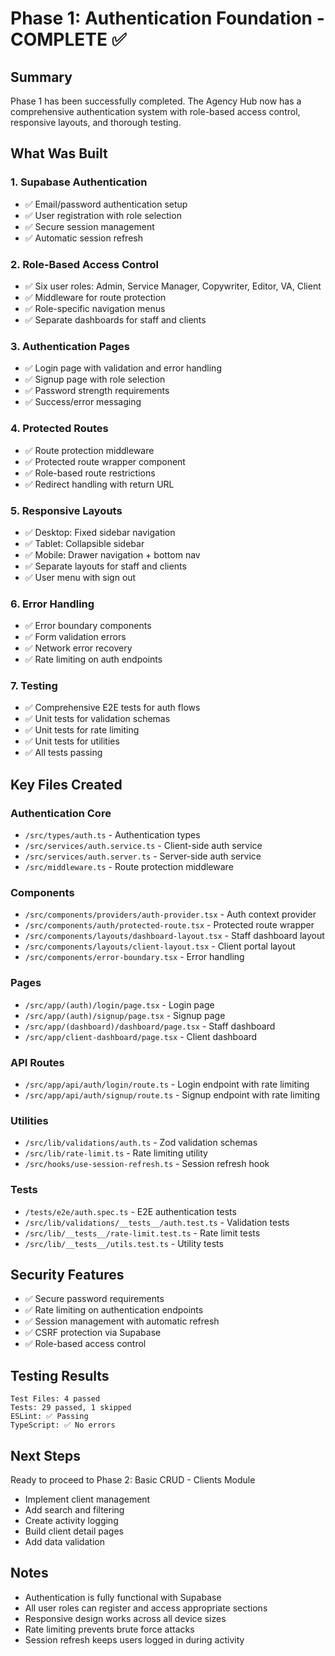 # Phase 1: Authentication Foundation - COMPLETE ✅

## Summary

Phase 1 has been successfully completed. The Agency Hub now has a comprehensive authentication system with role-based access control, responsive layouts, and thorough testing.

## What Was Built

### 1. Supabase Authentication

- ✅ Email/password authentication setup
- ✅ User registration with role selection
- ✅ Secure session management
- ✅ Automatic session refresh

### 2. Role-Based Access Control

- ✅ Six user roles: Admin, Service Manager, Copywriter, Editor, VA, Client
- ✅ Middleware for route protection
- ✅ Role-specific navigation menus
- ✅ Separate dashboards for staff and clients

### 3. Authentication Pages

- ✅ Login page with validation and error handling
- ✅ Signup page with role selection
- ✅ Password strength requirements
- ✅ Success/error messaging

### 4. Protected Routes

- ✅ Route protection middleware
- ✅ Protected route wrapper component
- ✅ Role-based route restrictions
- ✅ Redirect handling with return URL

### 5. Responsive Layouts

- ✅ Desktop: Fixed sidebar navigation
- ✅ Tablet: Collapsible sidebar
- ✅ Mobile: Drawer navigation + bottom nav
- ✅ Separate layouts for staff and clients
- ✅ User menu with sign out

### 6. Error Handling

- ✅ Error boundary components
- ✅ Form validation errors
- ✅ Network error recovery
- ✅ Rate limiting on auth endpoints

### 7. Testing

- ✅ Comprehensive E2E tests for auth flows
- ✅ Unit tests for validation schemas
- ✅ Unit tests for rate limiting
- ✅ Unit tests for utilities
- ✅ All tests passing

## Key Files Created

### Authentication Core

- `/src/types/auth.ts` - Authentication types
- `/src/services/auth.service.ts` - Client-side auth service
- `/src/services/auth.server.ts` - Server-side auth service
- `/src/middleware.ts` - Route protection middleware

### Components

- `/src/components/providers/auth-provider.tsx` - Auth context provider
- `/src/components/auth/protected-route.tsx` - Protected route wrapper
- `/src/components/layouts/dashboard-layout.tsx` - Staff dashboard layout
- `/src/components/layouts/client-layout.tsx` - Client portal layout
- `/src/components/error-boundary.tsx` - Error handling

### Pages

- `/src/app/(auth)/login/page.tsx` - Login page
- `/src/app/(auth)/signup/page.tsx` - Signup page
- `/src/app/(dashboard)/dashboard/page.tsx` - Staff dashboard
- `/src/app/client-dashboard/page.tsx` - Client dashboard

### API Routes

- `/src/app/api/auth/login/route.ts` - Login endpoint with rate limiting
- `/src/app/api/auth/signup/route.ts` - Signup endpoint with rate limiting

### Utilities

- `/src/lib/validations/auth.ts` - Zod validation schemas
- `/src/lib/rate-limit.ts` - Rate limiting utility
- `/src/hooks/use-session-refresh.ts` - Session refresh hook

### Tests

- `/tests/e2e/auth.spec.ts` - E2E authentication tests
- `/src/lib/validations/__tests__/auth.test.ts` - Validation tests
- `/src/lib/__tests__/rate-limit.test.ts` - Rate limit tests
- `/src/lib/__tests__/utils.test.ts` - Utility tests

## Security Features

- ✅ Secure password requirements
- ✅ Rate limiting on authentication endpoints
- ✅ Session management with automatic refresh
- ✅ CSRF protection via Supabase
- ✅ Role-based access control

## Testing Results

```
Test Files: 4 passed
Tests: 29 passed, 1 skipped
ESLint: ✅ Passing
TypeScript: ✅ No errors
```

## Next Steps

Ready to proceed to Phase 2: Basic CRUD - Clients Module

- Implement client management
- Add search and filtering
- Create activity logging
- Build client detail pages
- Add data validation

## Notes

- Authentication is fully functional with Supabase
- All user roles can register and access appropriate sections
- Responsive design works across all device sizes
- Rate limiting prevents brute force attacks
- Session refresh keeps users logged in during activity
